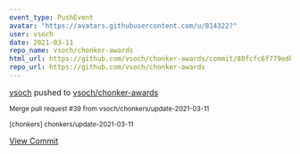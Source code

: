 ```yaml
---
event_type: PushEvent
avatar: "https://avatars.githubusercontent.com/u/814322?"
user: vsoch
date: 2021-03-11
repo_name: vsoch/chonker-awards
html_url: https://github.com/vsoch/chonker-awards/commit/80fcfc6f779edb3de402bff5aadec2b8ab575376
repo_url: https://github.com/vsoch/chonker-awards
---
```


<a href='https://github.com/vsoch' target='_blank'>vsoch</a> pushed to <a href='https://github.com/vsoch/chonker-awards' target='_blank'>vsoch/chonker-awards</a>

<small>Merge pull request #39 from vsoch/chonkers/update-2021-03-11

[chonkers] chonkers/update-2021-03-11</small>

<a href='https://github.com/vsoch/chonker-awards/commit/80fcfc6f779edb3de402bff5aadec2b8ab575376' target='_blank'>View Commit</a>